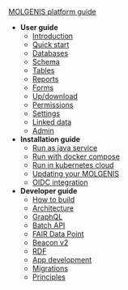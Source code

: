 [MOLGENIS platform guide](use.md)

- **User guide**
    - [Introduction](use.md)
    - [Quick start](use_quickstart.md)
    - [Databases](use_database.md)
    - [Schema](use_schema.md)
    - [Tables](use_tables.md)
    - [Reports](use_reports.md)
    - [Forms](use_forms.md)
    - [Up/download](use_updownload.md)
    - [Permissions](use_permissions.md)
    - [Settings](use_database_settings.md)
    - [Linked data](semantics.md)
    - [Admin](use_global_settings.md)
- **Installation guide**
    - [Run as java service](run_java.md)
    - [Run with docker compose](run_docker.md)
    - [Run in kubernetes cloud](run_helm.md)
    - [Updating your MOLGENIS](run_updates.md)
    - [OIDC integration](use_permissions.md)
- **Developer guide**
    - [How to build](dev_quickstart.md)
    - [Architecture](dev_architecture.md)
    - [GraphQL](dev_graphql.md)
    - [Batch API](dev_batchapi.md)
    - [FAIR Data Point](dev_fairdatapoint.md)
    - [Beacon v2](dev_beaconv2.md)
    - [RDF](dev_rdf.md)
    - [App development](dev_apps.md)
    - [Migrations](dev_migrations.md)
    - [Principles](dev_principles.md)
